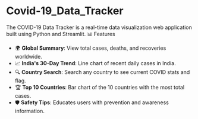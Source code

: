 # Covid-19_Data_Tracker
The COVID-19 Data Tracker is a real-time data visualization web application built using Python and Streamlit.
📊 Features

- 🌍 **Global Summary**: View total cases, deaths, and recoveries worldwide.
- 📈 **India's 30-Day Trend**: Line chart of recent daily cases in India.
- 🔍 **Country Search**: Search any country to see current COVID stats and flag.
- 🏆 **Top 10 Countries**: Bar chart of the 10 countries with the most total cases.
- 🛡️ **Safety Tips**: Educates users with prevention and awareness information.
